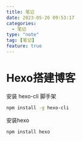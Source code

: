 ```yaml
---
title: 笔记
date: 2023-05-26 09:53:17
categories: 
  - 笔记
type: "note"
tag: [笔记]
feature: true
---
```


# Hexo搭建博客

安装 hexo-cli 脚手架
```bash
npm install -g hexo-cli
```

安装hexo
```
npm install hexo
```

